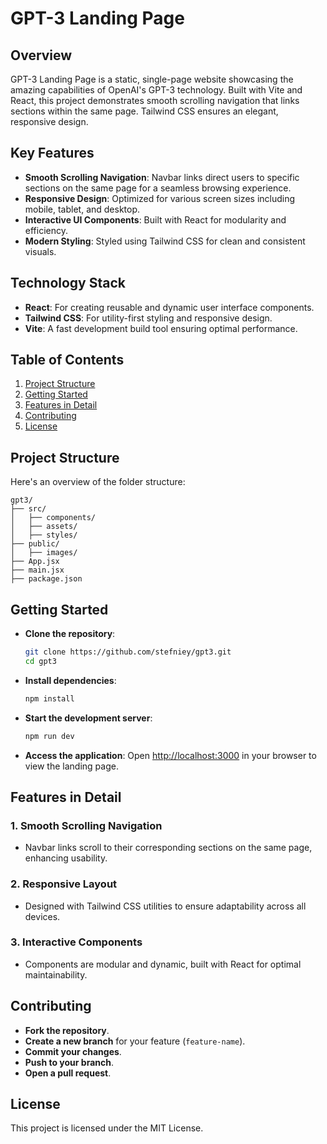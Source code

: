 # GPT-3 Landing Page

## Overview
GPT-3 Landing Page is a static, single-page website showcasing the amazing capabilities of OpenAI's GPT-3 technology. Built with Vite and React, this project demonstrates smooth scrolling navigation that links sections within the same page. Tailwind CSS ensures an elegant, responsive design.

## Key Features
- **Smooth Scrolling Navigation**: Navbar links direct users to specific sections on the same page for a seamless browsing experience.
- **Responsive Design**: Optimized for various screen sizes including mobile, tablet, and desktop.
- **Interactive UI Components**: Built with React for modularity and efficiency.
- **Modern Styling**: Styled using Tailwind CSS for clean and consistent visuals.

## Technology Stack
- **React**: For creating reusable and dynamic user interface components.
- **Tailwind CSS**: For utility-first styling and responsive design.
- **Vite**: A fast development build tool ensuring optimal performance.

## Table of Contents
1. [Project Structure](#project-structure)
2. [Getting Started](#getting-started)
3. [Features in Detail](#features-in-detail)
4. [Contributing](#contributing)
5. [License](#license)

## Project Structure
Here's an overview of the folder structure:
```
gpt3/
├── src/
│   ├── components/
│   ├── assets/
│   ├── styles/
├── public/
│   ├── images/
├── App.jsx
├── main.jsx
├── package.json
```

## Getting Started

- **Clone the repository**:
  ```bash
  git clone https://github.com/stefniey/gpt3.git
  cd gpt3
  ```

- **Install dependencies**:
  ```bash
  npm install
  ```

- **Start the development server**:
  ```bash
  npm run dev
  ```

- **Access the application**: Open [http://localhost:3000](http://localhost:3000) in your browser to view the landing page.

## Features in Detail
### 1. Smooth Scrolling Navigation
- Navbar links scroll to their corresponding sections on the same page, enhancing usability.

### 2. Responsive Layout
- Designed with Tailwind CSS utilities to ensure adaptability across all devices.

### 3. Interactive Components
- Components are modular and dynamic, built with React for optimal maintainability.

## Contributing
- **Fork the repository**.
- **Create a new branch** for your feature (`feature-name`).
- **Commit your changes**.
- **Push to your branch**.
- **Open a pull request**.

## License
This project is licensed under the MIT License.

